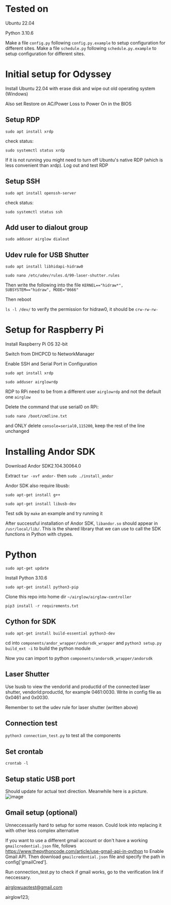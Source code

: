 # Tested on
Ubuntu 22.04

Python 3.10.6

Make a file `config.py` following `config.py.example` to setup configuration for different sites.
Make a file `schedule.py` following `schedule.py.example` to setup configuration for different sites.

# Initial setup for Odyssey

Install Ubuntu 22.04 with erase disk and wipe out old operating system (Windows)

Also set Restore on AC/Power Loss to Power On in the BIOS

## Setup RDP

`sudo apt install xrdp`

check status:

`sudo systemctl status xrdp`

If it is not running you might need to turn off Ubuntu's native RDP (which is less convenient than xrdp).
Log out and test RDP

## Setup SSH

`sudo apt install openssh-server`

check status:

`sudo systemctl status ssh`

## Add user to dialout group

`sudo adduser airglow dialout`

## Udev rule for USB Shutter

`sudo apt install libhidapi-hidraw0`

`sudo nano /etc/udev/rules.d/99-laser-shutter.rules`

Then write the following into the file `KERNEL=="hidraw*", SUBSYSTEM=="hidraw", MODE="0666"`

Then reboot

`ls -l /dev/` to verify the permission for hidraw0, it should be `crw-rw-rw-`


# Setup for Raspberry Pi
Install Raspberry Pi OS 32-bit

Switch from DHCPCD to NetworkManager

Enable SSH and Serial Port in Configuration

`sudo apt install xrdp`

`sudo adduser airglowrdp`

RDP to RPi need to be from a different user `airglowrdp` and not the default one `airglow`

Delete the command that use serial0 on RPi:

`sudo nano /boot/cmdline.txt`

and ONLY delete `console=serial0,115200`, keep the rest of the line unchanged

# Installing Andor SDK

Download Andor SDK2.104.30064.0

Extract `tar -xvf andor-` then `sudo ./install_andor`


Andor SDK also require libusb:

`sudo apt-get install g++`

`sudo apt-get install libusb-dev`

Test sdk by `make` an example and try running it

After successful installation of Andor SDK, `libandor.so` should appear in `/usr/local/lib/`. This is the shared library that we can use to call the SDK functions in Python with ctypes.

# Python
`sudo apt-get update`

Install Python 3.10.6

`sudo apt-get install python3-pip`

Clone this repo into home dir `~/airglow/airglow-controller`

`pip3 install -r requirements.txt`

## Cython for SDK

`sudo apt-get install build-essential python3-dev`

cd into `components/andor_wrapper/andorsdk_wrapper` and `python3 setup.py build_ext -i` to build the python module

Now you can import to python `components/andorsdk_wrapper/andorsdk`

## Laser Shutter

Use lsusb to view the vendorId and productId of the connected laser shutter, vendorId:productId, for example 0461:0030. Write in config file as 0x0461 and 0x0030.

Remember to set the udev rule for laser shutter (written above)

## Connection test

`python3 connection_test.py` to test all the components

## Set crontab
`crontab -l`

## Setup static USB port
Should update for actual text direction. Meanwhile here is a picture.
![image](https://github.com/1n0r1/airglow-controller/assets/80285371/4cf66383-d5b0-44f2-8db4-d39c832494c4)


## Gmail setup (optional)

Unneccessarily hard to setup for some reason. Could look into replacing it with other less complex alternative

If you want to use a different gmail account or don't have a working `gmailcredential.json` file, follows https://www.thepythoncode.com/article/use-gmail-api-in-python to Enable Gmail API. Then download `gmailcredential.json` file and specify the path in config['gmailCred'].

Run connection_test.py to check if gmail works, go to the verification link if neccessary. 

airglowuaotest@gmail.com

airglow123;
